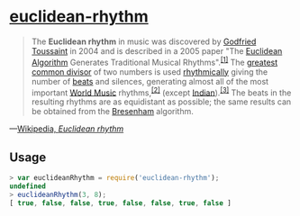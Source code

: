 # [euclidean-rhythm](https://dbkaplun.github.io/euclidean-rhythm)

> The **Euclidean rhythm** in music was discovered by [Godfried Toussaint](https://en.wikipedia.org/wiki/Godfried_Toussaint)
> in 2004 and is described in a 2005 paper
> "The [Euclidean Algorithm](https://en.wikipedia.org/wiki/Euclidean_algorithm) Generates Traditional Musical Rhythms".<sup>[[1]](http://cgm.cs.mcgill.ca/~godfried/publications/banff.pdf)</sup>
> The [greatest common divisor](https://en.wikipedia.org/wiki/Greatest_common_divisor)
> of two numbers is used [rhythmically](https://en.wikipedia.org/wiki/Rhythm)
> giving the number of [beats](https://en.wikipedia.org/wiki/Beat_(music)) and
> silences, generating almost all of the most important
> [World Music](https://en.wikipedia.org/wiki/World_Music) rhythms,<sup>[[2]](http://cgm.cs.mcgill.ca/~godfried/rhythm-and-mathematics.html)</sup>
> (except [Indian](https://en.wikipedia.org/wiki/India#Performing_arts)).<sup>[[3]](http://cgm.cs.mcgill.ca/~godfried/publications/banff-extended.pdf)</sup>
> The beats in the resulting rhythms are as equidistant as possible; the same
> results can be obtained from the [Bresenham](https://en.wikipedia.org/wiki/Bresenham%27s_line_algorithm) algorithm.

&mdash;[Wikipedia, *Euclidean rhythm*](https://en.wikipedia.org/wiki/Euclidean_rhythm)

## Usage

```js
> var euclideanRhythm = require('euclidean-rhythm');
undefined
> euclideanRhythm(3, 8);
[ true, false, false, true, false, false, true, false ]
```

